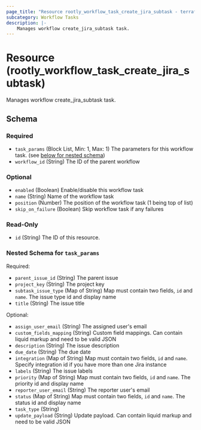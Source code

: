 ```yaml
---
page_title: "Resource rootly_workflow_task_create_jira_subtask - terraform-provider-rootly"
subcategory: Workflow Tasks
description: |-
    Manages workflow create_jira_subtask task.
---
```


# Resource (rootly_workflow_task_create_jira_subtask)

Manages workflow create_jira_subtask task.



<!-- schema generated by tfplugindocs -->
## Schema

### Required

- `task_params` (Block List, Min: 1, Max: 1) The parameters for this workflow task. (see [below for nested schema](#nestedblock--task_params))
- `workflow_id` (String) The ID of the parent workflow

### Optional

- `enabled` (Boolean) Enable/disable this workflow task
- `name` (String) Name of the workflow task
- `position` (Number) The position of the workflow task (1 being top of list)
- `skip_on_failure` (Boolean) Skip workflow task if any failures

### Read-Only

- `id` (String) The ID of this resource.

<a id="nestedblock--task_params"></a>
### Nested Schema for `task_params`

Required:

- `parent_issue_id` (String) The parent issue
- `project_key` (String) The project key
- `subtask_issue_type` (Map of String) Map must contain two fields, `id` and `name`. The issue type id and display name
- `title` (String) The issue title

Optional:

- `assign_user_email` (String) The assigned user's email
- `custom_fields_mapping` (String) Custom field mappings. Can contain liquid markup and need to be valid JSON
- `description` (String) The issue description
- `due_date` (String) The due date
- `integration` (Map of String) Map must contain two fields, `id` and `name`. Specify integration id if you have more than one Jira instance
- `labels` (String) The issue labels
- `priority` (Map of String) Map must contain two fields, `id` and `name`. The priority id and display name
- `reporter_user_email` (String) The reporter user's email
- `status` (Map of String) Map must contain two fields, `id` and `name`. The status id and display name
- `task_type` (String)
- `update_payload` (String) Update payload. Can contain liquid markup and need to be valid JSON
